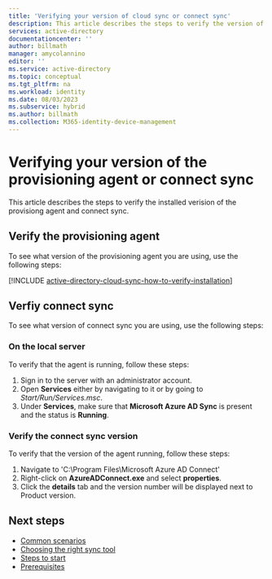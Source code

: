 ```yaml
---
title: 'Verifying your version of cloud sync or connect sync'
description: This article describes the steps to verify the version of the provisioning agent or connect sync.
services: active-directory
documentationcenter: ''
author: billmath
manager: amycolannino
editor: ''
ms.service: active-directory
ms.topic: conceptual
ms.tgt_pltfrm: na
ms.workload: identity
ms.date: 08/03/2023
ms.subservice: hybrid
ms.author: billmath
ms.collection: M365-identity-device-management
---
```


# Verifying your version of the provisioning agent or connect sync
This article describes the steps to verify the installed verision of the provisiong agent and connect sync.

## Verify the provisioning agent
To see what version of the provisioning agent you are using, use the following steps:

[!INCLUDE [active-directory-cloud-sync-how-to-verify-installation](../../../includes/active-directory-cloud-sync-how-to-verify-installation.md)]

## Verfiy connect sync
To see what version of connect sync you are using, use the following steps:

### On the local server

To verify that the agent is running, follow these steps:

 1. Sign in to the server with an administrator account.
 2. Open **Services** either by navigating to it or by going to *Start/Run/Services.msc*.
 3. Under **Services**, make sure that **Microsoft Azure AD Sync** is present and the status is **Running**.


### Verify the connect sync version

To verify that the version of the agent running, follow these steps:

1.  Navigate to 'C:\Program Files\Microsoft Azure AD Connect'
2.  Right-click on **AzureADConnect.exe** and select **properties**.
3.  Click the **details** tab and the version number will be displayed next to Product version.

## Next steps
- [Common scenarios](common-scenarios.md)
- [Choosing the right sync tool](https://setup.microsoft.com/azure/add-or-sync-users-to-azure-ad)
- [Steps to start](get-started.md)
- [Prerequisites](prerequisites.md)